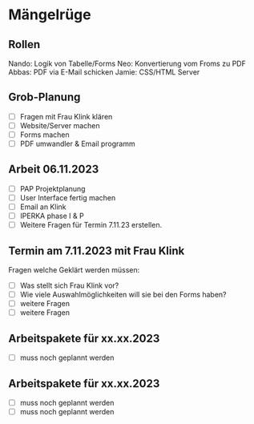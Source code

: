# Mängelrüge

## Rollen
Nando: Logik von Tabelle/Forms
Neo: Konvertierung vom Froms zu PDF
Abbas: PDF via E-Mail schicken
Jamie: CSS/HTML Server 

## Grob-Planung
- [ ] Fragen mit Frau Klink klären
- [ ] Website/Server machen
- [ ] Forms machen
- [ ] PDF umwandler & Email programm

## Arbeit 06.11.2023
- [ ] PAP Projektplanung
- [ ] User Interface fertig machen
- [ ] Email an Klink 
- [ ] IPERKA phase I & P
- [ ] Weitere Fragen für Termin              7.11.23 erstellen.

## Termin am 7.11.2023 mit Frau Klink
Fragen welche Geklärt werden müssen: 
- [ ] Was stellt sich Frau Klink vor?
- [ ] Wie viele Auswahlmöglichkeiten         will sie bei den Forms haben?
- [ ] weitere Fragen
- [ ] weitere Fragen 

## Arbeitspakete für xx.xx.2023

- [ ] muss noch geplannt werden

## Arbeitspakete für xx.xx.2023

- [ ] muss noch geplannt werden
- [ ] muss noch geplannt werden
